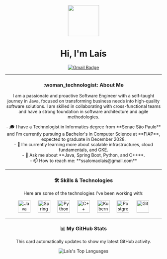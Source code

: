 <div id="header" align="center">
  <img src="https://i.pinimg.com/736x/59/f2/8e/59f28ef58618d16c02789d445803c3cf.jpg" width="100"/>
  <h1>
    Hi, I'm Laís
  </h1>
  <div id="badges">
    <a href="mailto:ssalomaolais@gmail.com">
      <img src="https://img.shields.io/badge/Gmail-red?style=for-the-badge&logo=gmail&logoColor=white" alt="Gmail Badge"/>
    </a>
  </div>
</div>

---

<div align="center">
  <h3>:woman_technologist: About Me</h3>
  <p>
    I am a passionate and proactive Software Engineer with a self-taught journey in Java, focused on transforming business needs into high-quality software solutions. I am skilled in collaborating with cross-functional teams and have a strong foundation in software architecture and agile methodologies.
  </p>
  - 🎓 I have a Technologist in Informatics degree from **Senac São Paulo** and I'm currently pursuing a Bachelor's in Computer Science at **FIAP**, expected to graduate in December 2028. <br>
  - 🌱 I’m currently learning more about scalable infrastructures, cloud fundamentals, and GKE. <br>
  - 💬 Ask me about **Java, Spring Boot, Python, and C++**. <br>
  - 📫 How to reach me: **ssalomaolais@gmail.com** <br>
</div>

---

<div align="center">
  <h3>🛠️ Skills & Technologies</h3>
  <p>Here are some of the technologies I've been working with:</p>
  <img src="https://cdn.jsdelivr.net/gh/devicons/devicon@latest/icons/java/java-original-wordmark.svg" height="40" alt="Java"/>
  &nbsp;&nbsp;&nbsp;&nbsp;
  <img src="https://cdn.jsdelivr.net/gh/devicons/devicon@latest/icons/spring/spring-original-wordmark.svg" height="40" alt="Spring"/>
  &nbsp;&nbsp;&nbsp;&nbsp;
  <img src="https://cdn.jsdelivr.net/gh/devicons/devicon@latest/icons/python/python-original-wordmark.svg" height="40" alt="Python"/>
  &nbsp;&nbsp;&nbsp;&nbsp;
  <img src="https://cdn.jsdelivr.net/gh/devicons/devicon@latest/icons/cplusplus/cplusplus-original.svg" height="40" alt="C++"/>
  &nbsp;&nbsp;&nbsp;&nbsp;
  <img src="https://cdn.jsdelivr.net/gh/devicons/devicon@latest/icons/kubernetes/kubernetes-plain-wordmark.svg" height="40" alt="Kubernetes"/>
  &nbsp;&nbsp;&nbsp;&nbsp;
  <img src="https://cdn.jsdelivr.net/gh/devicons/devicon@latest/icons/postgresql/postgresql-original-wordmark.svg" height="40" alt="PostgreSQL"/>
  &nbsp;&nbsp;&nbsp;&nbsp;
  <img src="https://cdn.jsdelivr.net/gh/devicons/devicon@latest/icons/git/git-original-wordmark.svg" height="40" alt="Git"/>
</div>

---

<div align="center">
  <h3>📊 My GitHub Stats</h3>
  <p>This card automatically updates to show my latest GitHub activity.</p>
  <img src="https://github-readme-stats.vercel.app/api/top-langs/?username=ssalomaolais&layout=compact&langs_count=8&theme=dracula" alt="Laís's Top Languages"/>
</div>
